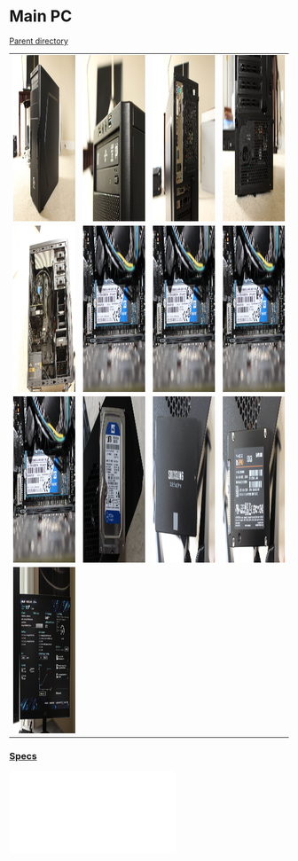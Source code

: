 # Main PC
[Parent directory](../index.md)

<table>
  <tr>
    <td><img src='IMG_5692.JPG' width='400' height='300'/></td>
    <td><img src='IMG_5694.JPG' width='400' height='300'/></td>
    <td><img src='IMG_5695.JPG' width='400' height='300'/></td>
    <td><img src='IMG_5696.JPG' width='400' height='300'/></td>
  </tr>
  <tr>
    <td><img src='IMG_5697.JPG' width='400' height='300'/></td>
    <td><img src='IMG_5702.JPG' width='400' height='300'/></td>
    <td><img src='IMG_5702.JPG' width='400' height='300'/></td>
    <td><img src='IMG_5702.JPG' width='400' height='300'/></td>
  </tr>
  <tr>
    <td><img src='IMG_5702.JPG' width='400' height='300'/></td>
    <td><img src='IMG_5711.JPG' width='400' height='300'/></td>
    <td><img src='IMG_5713.JPG' width='400' height='300'/></td>
    <td><img src='IMG_5714.JPG' width='400' height='300'/></td>
  </tr>
  <tr>
    <td><img src='IMG_5715.JPG' width='400' height='300'/></td>
  </tr>
</table>

### [Specs](Specs.txt)

<embed src='Specs.txt'>
